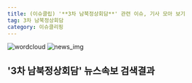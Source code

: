 ```yaml
---
title: (이슈클립) '**3차 남북정상회담**' 관련 이슈, 기사 모아 보기
tag: 3차 남북정상회담
category: 이슈클리핑
---
```

![wordcloud](https://s3.ap-northeast-2.amazonaws.com/lyrics101-wordcloud/2018-09-14-1536897769.png)
![news_img](https://user-images.githubusercontent.com/42597476/44507050-1206f400-a6e4-11e8-8d98-7ffbfebb353f.png)
## **'**3차 남북정상회담**'** 뉴스속보 검색결과

